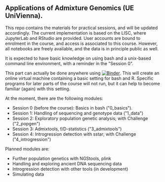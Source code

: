 ## Applications of Admixture Genomics (UE UniVienna).

This repo contains the materials for practical sessions, and will be updated accordingly. The current implementation is based on the LISC, where JupyterLab and RStudio are provided. User accounts are bound to enrolment in the course, and access is associated to this course. However, all notebooks are freely available, and the data is in principle public as well.

It is expected to have basic knowledge on using bash and a unix-based command line environment, with a reminder in the "Session 0".

This part can actually be done anywhere using [![Binder](https://mybinder.org/badge_logo.svg)](https://mybinder.org/v2/gh/admixVIE/appladmix/HEAD). This will create an online virtual machine containing a basic setting for bash and R. Specific programs for later parts of the course will not run, but it can help to become familiar (again) with this setting.



At the moment, there are the following modules:
- Session 0 (before the course): Basics in bash ("0_basics").
- Session 1: Handling of sequencing and genotype data ("1_data")
- Session 2: Exploratory population genetic analysis; with Challenge ("2_popgen") 
- Session 3: Admixtools, f/D-statistics ("3_admixtools")
- Session 4: Introgression detection with sstar; with Challenge ("4_introgression")



Planned modules are:
- Further population genetics with NGStools, plink
- Handling and exploring ancient DNA sequencing data
- Introgression detection with other tools (in development)
- Simulating data

